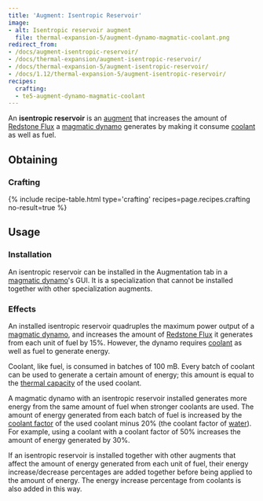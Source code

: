 ```yaml
---
title: 'Augment: Isentropic Reservoir'
image:
- alt: Isentropic reservoir augment
  file: thermal-expansion-5/augment-dynamo-magmatic-coolant.png
redirect_from:
- /docs/augment-isentropic-reservoir/
- /docs/thermal-expansion/augment-isentropic-reservoir/
- /docs/thermal-expansion-5/augment-isentropic-reservoir/
- /docs/1.12/thermal-expansion-5/augment-isentropic-reservoir/
recipes:
  crafting:
  - te5-augment-dynamo-magmatic-coolant
---
```


An **isentropic reservoir** is an [augment](/docs/1.12/thermal-expansion/augments/) that increases the
amount of [Redstone Flux](/docs/redstone-flux/) a [magmatic
dynamo](/docs/1.12/thermal-expansion/magmatic-dynamo/) generates by making it consume
[coolant](/docs/1.12/thermal-expansion/coolants/) as well as fuel.


Obtaining
---------

### Crafting
{% include recipe-table.html type='crafting' recipes=page.recipes.crafting no-result=true %}


Usage
-----

### Installation
An isentropic reservoir can be installed in the Augmentation tab in a [magmatic
dynamo](/docs/1.12/thermal-expansion/magmatic-dynamo/)'s GUI. It is a specialization that cannot be
installed together with other specialization augments.

### Effects
An installed isentropic reservoir quadruples the maximum power output of a
[magmatic dynamo](/docs/1.12/thermal-expansion/magmatic-dynamo/), and increases the amount of [Redstone
Flux](/docs/redstone-flux/) it generates from each unit of fuel by 15%. However,
the dynamo requires [coolant](/docs/1.12/thermal-expansion/coolants/) as well as fuel to generate
energy.

Coolant, like fuel, is consumed in batches of 100 mB. Every batch of coolant can
be used to generate a certain amount of energy; this amount is equal to the
[thermal capacity](/docs/1.12/thermal-expansion/coolants/#usage) of the used coolant.

A magmatic dynamo with an isentropic reservoir installed generates more energy
from the same amount of fuel when stronger coolants are used. The amount of
energy generated from each batch of fuel is increased by the [coolant
factor](/docs/1.12/thermal-expansion/coolants/#usage) of the used coolant minus 20%
(the coolant factor of [water](https://minecraft.gamepedia.com/Water)). For
example, using a coolant with a coolant factor of 50% increases the amount of
energy generated by 30%.

If an isentropic reservoir is installed together with other augments that affect
the amount of energy generated from each unit of fuel, their energy
increase/decrease percentages are added together before being applied to the
amount of energy. The energy increase percentage from coolants is also added in
this way.
